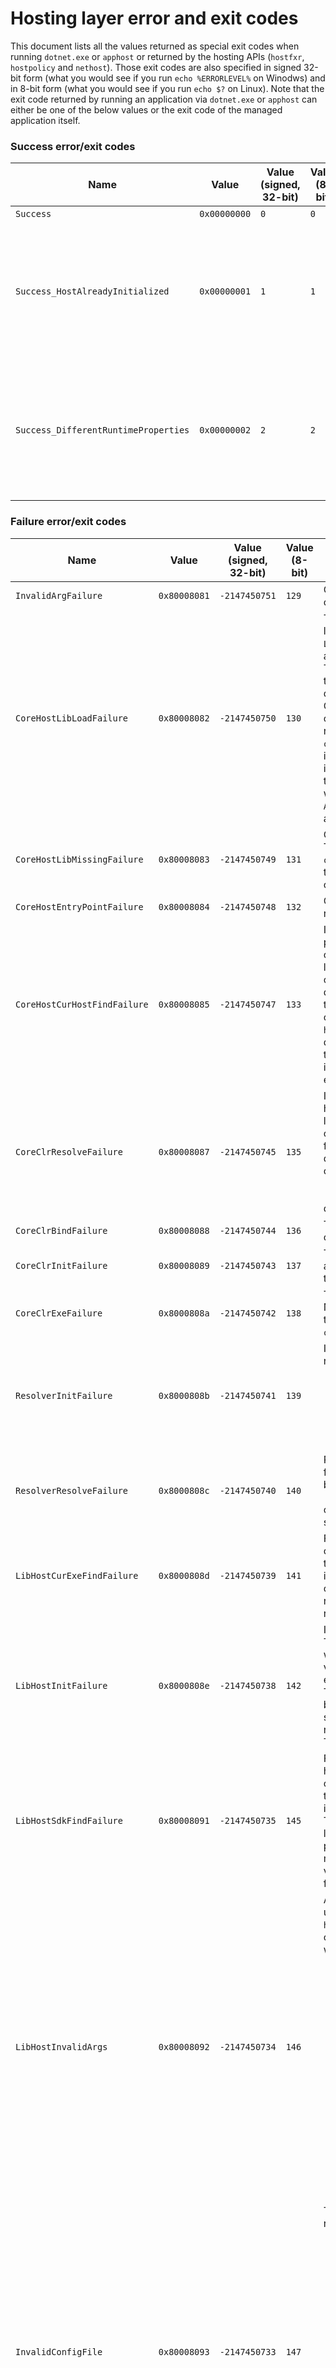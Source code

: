 # Hosting layer error and exit codes
This document lists all the values returned as special exit codes when running `dotnet.exe` or `apphost` or returned by the hosting APIs (`hostfxr`, `hostpolicy` and `nethost`).
Those exit codes are also specified in signed 32-bit form (what you would see if you run `echo %ERRORLEVEL%` on Winodws) and in 8-bit form (what you would see if you run `echo $?` on Linux).
Note that the exit code returned by running an application via `dotnet.exe` or `apphost` can either be one of the below values or the exit code of the managed application itself.

### Success error/exit codes
| Name                                  | Value        | Value (signed, 32-bit) | Value (8-bit) | Description |
| ------------------------------------- | ------------ | ---------------------- | ------------- | ----------- |
| `Success`                             | `0x00000000` | `0`                    | `0`           | Operation was successful. |
| `Success_HostAlreadyInitialized`      | `0x00000001` | `1`                    | `1`           | Initialization was successful, but another host context is already initialized, so the returned context is "secondary". The requested context was otherwise fully compatible with the already initialized context. This is returned by `hostfxr_initialize_for_runtime_config` if it's called when the host is already initialized in the process. Comes from `corehost_initialize` in `hostpolicy`. |
| `Success_DifferentRuntimeProperties`  | `0x00000002` | `2`                    | `2`           | Initialization was successful, but another host context is already initialized and the requested context specified some runtime properties which are not the same (either in value or in presence) to the already initialized context. This is returned by `hostfxr_initialize_for_runtime_config` if it's called when the host is already initialized in the process. Comes from `corehost_initialize` in `hostpolicy`. |


### Failure error/exit codes
| Name                                  | Value        | Value (signed, 32-bit) | Value (8-bit) | Description |
| ------------------------------------- | ------------ | ---------------------- | ------------- | ----------- |
| `InvalidArgFailure`                   | `0x80008081` | `-2147450751`          | `129`         | One of the specified arguments for the operation is invalid. |
| `CoreHostLibLoadFailure`              | `0x80008082` | `-2147450750`          | `130`         | There was a failure loading a dependent library. If any of the hosting components calls `LoadLibrary`/`dlopen` on a dependent library and the call fails, this error code is returned. The most common case for this failure is if the dependent library is missing some of its dependencies (for example the necessary CRT is missing on the machine), likely corrupt or incomplete install. This error code is also returned from `corehost_resolve_component_dependencies` if it's called on a `hostpolicy` which has not been initialized via the hosting layer. This would typically happen if `coreclr` is loaded directly without the hosting layer and then `AssemblyDependencyResolver` is used (which is an unsupported scenario). |
| `CoreHostLibMissingFailure`           | `0x80008083` | `-2147450749`          | `131`         | One of the dependent libraries is missing. Typically when the `hostfxr`, `hostpolicy` or `coreclr` dynamic libraries are not present in the expected locations. Probably means corrupted or incomplete installation. |
| `CoreHostEntryPointFailure`           | `0x80008084` | `-2147450748`          | `132`         | One of the dependent libraries is missing a required entry point. |
| `CoreHostCurHostFindFailure`          | `0x80008085` | `-2147450747`          | `133`         | If the hosting component is trying to use the path to the current module (the hosting component itself) and from it deduce the location of the installation. Either the location of the current module could not be determined (some weird OS call failure) or the location is not in the right place relative to other expected components. For example the `hostfxr` may look at its location and try to deduce the location of the `shared` folder with the framework from it. It assumes the typical install layout on disk. If this doesn't work, this error will be returned. |
| `CoreClrResolveFailure`               | `0x80008087` | `-2147450745`          | `135`         | If the `coreclr` library could not be found. The hosting layer (`hostpolicy`) looks for `coreclr` library either next to the app itself (for self-contained) or in the root framework (for framework-dependent). This search can be done purely by looking at disk or more commonly by looking into the respective `.deps.json`. If the `coreclr` library is missing in `.deps.json` or it's there but doesn't exist on disk, this error is returned. |
| `CoreClrBindFailure`                  | `0x80008088` | `-2147450744`          | `136`         | The loaded `coreclr` library doesn't have one of the required entry points. |
| `CoreClrInitFailure`                  | `0x80008089` | `-2147450743`          | `137`         | The call to `coreclr_initialize` failed. The actual error returned by `coreclr` is reported in the error message. |
| `CoreClrExeFailure`                   | `0x8000808a` | `-2147450742`          | `138`         | The call to `coreclr_execute_assembly` failed. Note that this does not mean anything about the app's exit code, this failure occurs if `coreclr` failed to run the app itself. |
| `ResolverInitFailure`                 | `0x8000808b` | `-2147450741`          | `139`         | Initialization of the `hostpolicy` dependency resolver failed. This can be: <ul><li> One of the frameworks or the app is missing a required `.deps.json` file. </li><li> One of the `.deps.json` files is invalid (invalid JSON, or missing required properties and so on). </li></ul> |
| `ResolverResolveFailure`              | `0x8000808c` | `-2147450740`          | `140`         | Resolution of dependencies in `hostpolicy` failed. This can mean many different things, but in general one of the processed `.deps.json` contains entry for a file which could not found, or its resolution failed for some other reason (conflict for example). |
| `LibHostCurExeFindFailure`            | `0x8000808d` | `-2147450739`          | `141`         | Failure to determine the location of the current executable. The hosting layer uses the current executable path to deduce the install location in some cases. If this path can't be obtained (OS call fails, or the returned path doesn't exist), this error is returned. |
| `LibHostInitFailure`                  | `0x8000808e` | `-2147450738`          | `142`         | Initialization of the `hostpolicy` library failed. The `corehost_load` method takes a structure with lot of initialization parameters. If the version of this structure doesn't match the expected value, this error code is returned. This would in general mean incompatibility between the `hostfxr` and `hostpolicy`, which should really only happen if somehow a newer `hostpolicy` is used by older `hostfxr`. This typically means corrupted installation. |
| `LibHostSdkFindFailure`               | `0x80008091` | `-2147450735`          | `145`         | Failure to find the requested SDK. This happens in the `hostfxr` when an SDK (also called CLI) command is used with `dotnet`. In this case the hosting layer tries to find an installed .NET SDK to run the command on. The search is based on deduced install location and on the requested version from potential `global.json` file. If either no matching SDK version can be found, or that version exists, but it's missing the `dotnet.dll` file, this error code is returned. |
| `LibHostInvalidArgs`                  | `0x80008092` | `-2147450734`          | `146`         | Arguments to `hostpolicy` are invalid. This is used in three unrelated places in the `hostpolicy`, but in all cases it means the component calling `hostpolicy` did something wrong: <ul><li> Command line arguments for the app - the failure would typically mean that wrong argument was passed or such. For example if the application main assembly is not specified on the command line. On its own this should not happen as `hostfxr` should have parsed and validated all command line arguments. </li><li> `hostpolicy` context's `get_delegate` - if the requested delegate enum value is not recognized. Again this would mean `hostfxr` passed the wrong value. </li><li> `corehost_resolve_component_dependencies` - if something went wrong initializing `hostpolicy` internal structures. Would happen for example when the `component_main_assembly_path` argument is wrong. </li></ul> |
| `InvalidConfigFile`                   | `0x80008093` | `-2147450733`          | `147`         | The `.runtimeconfig.json` file is invalid. The reasons for this failure can be among these: <ul><li> Failure to read from the file </li><li> Invalid JSON </li><li> Invalid value for a property (for example number for property which requires a string) </li><li> Missing required property </li><li> Other inconsistencies (for example `rollForward` and `applyPatches` are not allowed to be specified in the same config file) </li><li> Any of the above failures reading the `.runtimecofig.dev.json` file </li><li> Self-contained `.runtimeconfig.json` used in `hostfxr_initialize_for_runtime_config`. Note that missing `.runtimconfig.json` is not an error (means self-contained app). This error code is also used when there is a problem reading the CLSID map file in `comhost`. </li></ul> |
| `AppArgNotRunnable`                   | `0x80008094` | `-2147450732`          | `148`         | Used internally when the command line for `dotnet.exe` doesn't contain path to the application to run. In such case the command line is considered to be a CLI/SDK command. This error code should never be returned to external caller. |
| `AppHostExeNotBoundFailure`           | `0x80008095` | `-2147450731`          | `149`         | `apphost` failed to determine which application to run. This can mean: <ul><li> The `apphost` binary has not been imprinted with the path to the app to run (so freshly built `apphost.exe` from the branch will fail to run like this) </li><li> The `apphost` is a bundle (single-file exe) and it failed to extract correctly. </li></ul> |
| `FrameworkMissingFailure`             | `0x80008096` | `-2147450730`          | `150`         | It was not possible to find a compatible framework version. This originates in `hostfxr` (`resolve_framework_reference`) and means that the app specified a reference to a framework in its `.runtimeconfig.json` which could not be resolved. The failure to resolve can mean that no such framework is available on the disk, or that the available frameworks don't match the minimum version specified or that the roll forward options specified excluded all available frameworks. Typically this would be used if a 3.0 app is trying to run on a machine which has no 3.0 installed. It would also be used for example if a 32bit 3.0 app is running on a machine which has 3.0 installed but only for 64bit. |
| `HostApiFailed`                       | `0x80008097` | `-2147450729`          | `151`         | Returned by `hostfxr_get_native_search_directories` if the `hostpolicy` could not calculate the `NATIVE_DLL_SEARCH_DIRECTORIES`. |
| `HostApiBufferTooSmall`               | `0x80008098` | `-2147450728`          | `152`         | Returned when the buffer specified to an API is not big enough to fit the requested value. Can be returned from: <ul><li> `hostfxr_get_runtime_properties` </li><li> `hostfxr_get_native_search_directories` </li><li> `get_hostfxr_path` </li></ul> |
| `LibHostUnknownCommand`               | `0x80008099` | `-2147450727`          | `153`         | Returned by `hostpolicy` if the `corehost_main_with_output_buffer` is called with unsupported host command. This error code means there is incompatibility between the `hostfxr` and `hostpolicy`. In reality this should pretty much never happen. |
| `LibHostAppRootFindFailure`           | `0x8000809a` | `-2147450726`          | `154`         | Returned by `apphost` if the imprinted application path doesn't exist. This would happen if the app is built with an executable (the `apphost`) and the main `app.dll` is missing. |
| `SdkResolverResolveFailure`           | `0x8000809b` | `-2147450725`          | `155`         | Returned from `hostfxr_resolve_sdk2` when it fails to find matching SDK. Similar to `LibHostSdkFindFailure` but only used in the `hostfxr_resolve_sdk2`. |
| `FrameworkCompatFailure`              | `0x8000809c` | `-2147450724`          | `156`         | During processing of `.runtimeconfig.json` there were two framework references to the same framework which were not compatible. This can happen if the app specified a framework reference to a lower-level framework which is also specified by a higher-level framework which is also used by the app. For example, this would happen if the app referenced `Microsoft.AspNet.App` version 2.0 and `Microsoft.NETCore.App` version 3.0. In such case the `Microsoft.AspNet.App` has `.runtimeconfig.json` which also references `Microsoft.NETCore.App` but it only allows versions 2.0 up to 2.9 (via roll forward options). So the version 3.0 requested by the app is incompatible. |
| `FrameworkCompatRetry`                | `0x8000809d` | `-2147450723`          | `157`         | Error used internally if the processing of framework references from `.runtimeconfig.json` reached a point where it needs to reprocess another already processed framework reference. If this error is returned to the external caller, it would mean there's a bug in the framework resolution algorithm. |
| `AppHostExeNotBundle`                 | `0x8000809e` | `-2147450722`          | `158`         | Error reading the bundle footer metadata from a single-file `apphost`. This would mean a corrupted `apphost`. |
| `BundleExtractionFailure`             | `0x8000809f` | `-2147450721`          | `159`         | Error extracting single-file `apphost` bundle. This is used in case of any error related to the bundle itself. Typically would mean a corrupted bundle. |
| `BundleExtractionIOError`             | `0x800080a0` | `-2147450720`          | `160`         | Error reading or writing files during single-file `apphost` bundle extraction. |
| `LibHostDuplicateProperty`            | `0x800080a1` | `-2147450719`          | `161`         | The `.runtimeconfig.json` specified by the app contains a runtime property which is also produced by the hosting layer. For example if the `.runtimeconfig.json` would specify a property `TRUSTED_PLATFORM_ROOTS`, this error code would be returned. It is not allowed to specify properties which are otherwise populated by the hosting layer (`hostpolicy`) as there is not good way to resolve such conflicts. |
| `HostApiUnsupportedVersion`           | `0x800080a2` | `-2147450718`          | `162`         | Feature which requires certain version of the hosting layer binaries was used on a version which doesn't support it. For example if COM component specified to run on 2.0 `Microsoft.NETCore.App` - as that contains older version of `hostpolicy` which doesn't support the necessary features to provide COM services. |
| `HostInvalidState`                    | `0x800080a3` | `-2147450717`          | `163`         | Error code returned by the hosting APIs in `hostfxr` if the current state is incompatible with the requested operation. There are many such cases, please refer to the documentation of the hosting APIs for details. For example if `hostfxr_get_runtime_property_value` is called with the `host_context_handle` `nullptr` (meaning get property from the active runtime) but there's no active runtime in the process. |
| `HostPropertyNotFound`                | `0x800080a4` | `-2147450716`          | `164`         | property requested by `hostfxr_get_runtime_property_value` doesn't exist. |
| `CoreHostIncompatibleConfig`          | `0x800080a5` | `-2147450715`          | `165`         | Error returned by `hostfxr_initialize_for_runtime_config` if the component being initialized requires framework which is not available or incompatible with the frameworks loaded by the runtime already in the process. For example trying to load a component which requires 3.0 into a process which is already running a 2.0 runtime. |
| `HostApiUnsupportedScenario`          | `0x800080a6` | `-2147450714`          | `166`         | Error returned by `hostfxr_get_runtime_delegate` when `hostfxr` doesn't currently support requesting the given delegate type using the given context. |
